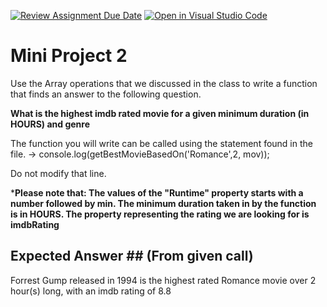 [![Review Assignment Due Date](https://classroom.github.com/assets/deadline-readme-button-24ddc0f5d75046c5622901739e7c5dd533143b0c8e959d652212380cedb1ea36.svg)](https://classroom.github.com/a/GG9UOmZb)
[![Open in Visual Studio Code](https://classroom.github.com/assets/open-in-vscode-718a45dd9cf7e7f842a935f5ebbe5719a5e09af4491e668f4dbf3b35d5cca122.svg)](https://classroom.github.com/online_ide?assignment_repo_id=13057404&assignment_repo_type=AssignmentRepo)
# Mini Project 2

 Use the Array operations that we discussed in the class to write a function that finds an answer to the following question.

**What is the highest imdb rated movie for a given minimum duration (in HOURS) and genre**

 The function you will write can be called using the statement found in the file. 
 -> console.log(getBestMovieBasedOn('Romance',2, mov));

 Do not modify that line.

***Please note that: The values of the "Runtime" property starts with a number followed by min. The minimum duration taken in by the function is in HOURS. The property representing the rating we are looking for is imdbRating**

## Expected Answer ## (From given call)
Forrest Gump released in 1994 is the highest rated Romance movie over 2 hour(s) long, with an imdb rating of 8.8